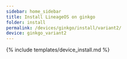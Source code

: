 ```yaml
---
sidebar: home_sidebar
title: Install LineageOS on ginkgo
folder: install
permalink: /devices/ginkgo/install/variant2/
device: ginkgo_variant2
---
```

{% include templates/device_install.md %}
